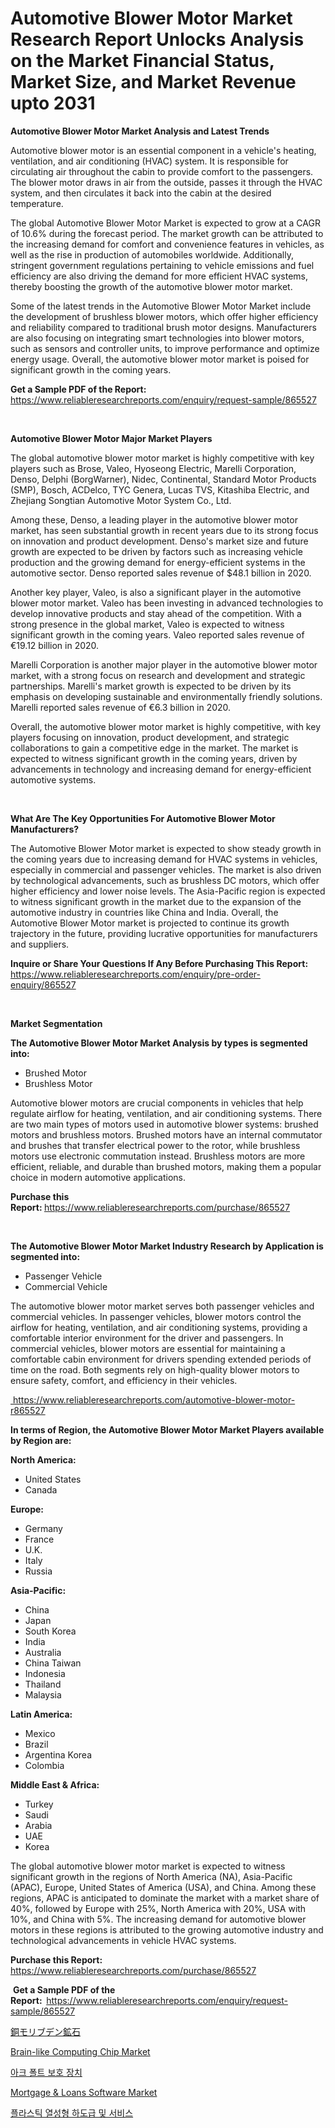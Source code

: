 <p><h1>Automotive Blower Motor Market Research Report Unlocks Analysis on the Market Financial Status, Market Size, and Market Revenue upto 2031</h1></p><p><strong>Automotive Blower Motor Market Analysis and Latest Trends</strong></p>
<p><p>Automotive blower motor is an essential component in a vehicle's heating, ventilation, and air conditioning (HVAC) system. It is responsible for circulating air throughout the cabin to provide comfort to the passengers. The blower motor draws in air from the outside, passes it through the HVAC system, and then circulates it back into the cabin at the desired temperature.</p><p>The global Automotive Blower Motor Market is expected to grow at a CAGR of 10.6% during the forecast period. The market growth can be attributed to the increasing demand for comfort and convenience features in vehicles, as well as the rise in production of automobiles worldwide. Additionally, stringent government regulations pertaining to vehicle emissions and fuel efficiency are also driving the demand for more efficient HVAC systems, thereby boosting the growth of the automotive blower motor market.</p><p>Some of the latest trends in the Automotive Blower Motor Market include the development of brushless blower motors, which offer higher efficiency and reliability compared to traditional brush motor designs. Manufacturers are also focusing on integrating smart technologies into blower motors, such as sensors and controller units, to improve performance and optimize energy usage. Overall, the automotive blower motor market is poised for significant growth in the coming years.</p></p>
<p><strong>Get a Sample PDF of the Report:&nbsp;</strong> <a href="https://www.reliableresearchreports.com/enquiry/request-sample/865527">https://www.reliableresearchreports.com/enquiry/request-sample/865527</a></p>
<p>&nbsp;</p>
<p><strong>Automotive Blower Motor Major Market Players</strong></p>
<p><p>The global automotive blower motor market is highly competitive with key players such as Brose, Valeo, Hyoseong Electric, Marelli Corporation, Denso, Delphi (BorgWarner), Nidec, Continental, Standard Motor Products (SMP), Bosch, ACDelco, TYC Genera, Lucas TVS, Kitashiba Electric, and Zhejiang Songtian Automotive Motor System Co., Ltd. </p><p>Among these, Denso, a leading player in the automotive blower motor market, has seen substantial growth in recent years due to its strong focus on innovation and product development. Denso's market size and future growth are expected to be driven by factors such as increasing vehicle production and the growing demand for energy-efficient systems in the automotive sector. Denso reported sales revenue of $48.1 billion in 2020.</p><p>Another key player, Valeo, is also a significant player in the automotive blower motor market. Valeo has been investing in advanced technologies to develop innovative products and stay ahead of the competition. With a strong presence in the global market, Valeo is expected to witness significant growth in the coming years. Valeo reported sales revenue of €19.12 billion in 2020.</p><p>Marelli Corporation is another major player in the automotive blower motor market, with a strong focus on research and development and strategic partnerships. Marelli's market growth is expected to be driven by its emphasis on developing sustainable and environmentally friendly solutions. Marelli reported sales revenue of €6.3 billion in 2020.</p><p>Overall, the automotive blower motor market is highly competitive, with key players focusing on innovation, product development, and strategic collaborations to gain a competitive edge in the market. The market is expected to witness significant growth in the coming years, driven by advancements in technology and increasing demand for energy-efficient automotive systems.</p></p>
<p>&nbsp;</p>
<p><strong>What Are The Key Opportunities For Automotive Blower Motor Manufacturers?</strong></p>
<p><p>The Automotive Blower Motor market is expected to show steady growth in the coming years due to increasing demand for HVAC systems in vehicles, especially in commercial and passenger vehicles. The market is also driven by technological advancements, such as brushless DC motors, which offer higher efficiency and lower noise levels. The Asia-Pacific region is expected to witness significant growth in the market due to the expansion of the automotive industry in countries like China and India. Overall, the Automotive Blower Motor market is projected to continue its growth trajectory in the future, providing lucrative opportunities for manufacturers and suppliers.</p></p>
<p><strong>Inquire or Share Your Questions If Any Before Purchasing This Report:</strong> <a href="https://www.reliableresearchreports.com/enquiry/pre-order-enquiry/865527">https://www.reliableresearchreports.com/enquiry/pre-order-enquiry/865527</a></p>
<p>&nbsp;</p>
<p><strong>Market Segmentation</strong></p>
<p><strong>The Automotive Blower Motor Market Analysis by types is segmented into:</strong></p>
<p><ul><li>Brushed Motor</li><li>Brushless Motor</li></ul></p>
<p><p>Automotive blower motors are crucial components in vehicles that help regulate airflow for heating, ventilation, and air conditioning systems. There are two main types of motors used in automotive blower systems: brushed motors and brushless motors. Brushed motors have an internal commutator and brushes that transfer electrical power to the rotor, while brushless motors use electronic commutation instead. Brushless motors are more efficient, reliable, and durable than brushed motors, making them a popular choice in modern automotive applications.</p></p>
<p><strong>Purchase this Report:&nbsp;</strong><a href="https://www.reliableresearchreports.com/purchase/865527">https://www.reliableresearchreports.com/purchase/865527</a></p>
<p>&nbsp;</p>
<p><strong>The Automotive Blower Motor Market Industry Research by Application is segmented into:</strong></p>
<p><ul><li>Passenger Vehicle</li><li>Commercial Vehicle</li></ul></p>
<p><p>The automotive blower motor market serves both passenger vehicles and commercial vehicles. In passenger vehicles, blower motors control the airflow for heating, ventilation, and air conditioning systems, providing a comfortable interior environment for the driver and passengers. In commercial vehicles, blower motors are essential for maintaining a comfortable cabin environment for drivers spending extended periods of time on the road. Both segments rely on high-quality blower motors to ensure safety, comfort, and efficiency in their vehicles.</p></p>
<p><a href="https://www.reliableresearchreports.com/automotive-blower-motor-r865527">&nbsp;https://www.reliableresearchreports.com/automotive-blower-motor-r865527</a></p>
<p><strong>In terms of Region, the Automotive Blower Motor Market Players available by Region are:</strong></p>
<p>
    <p> <strong> North America: </strong>
        <ul>
            <li>United States</li>
            <li>Canada</li>
        </ul>
        </p> 
    <p> <strong> Europe: </strong>
        <ul>
            <li>Germany</li>
            <li>France</li>
            <li>U.K.</li>
            <li>Italy</li>
            <li>Russia</li>
        </ul>
        </p> 
    <p> <strong> Asia-Pacific: </strong>
        <ul>
            <li>China</li>
            <li>Japan</li>
            <li>South Korea</li>
            <li>India</li>
            <li>Australia</li>
            <li>China Taiwan</li>
            <li>Indonesia</li>
            <li>Thailand</li>
            <li>Malaysia</li>
        </ul>
        </p> 
    <p> <strong> Latin America: </strong>
        <ul>
            <li>Mexico</li>
            <li>Brazil</li>
            <li>Argentina Korea</li>
            <li>Colombia</li>
        </ul>
        </p> 
    <p> <strong> Middle East & Africa: </strong>
        <ul>
            <li>Turkey</li>
            <li>Saudi</li>
            <li>Arabia</li>
            <li>UAE</li>
            <li>Korea</li>
        </ul>
    </p>
    </p>
<p><p>The global automotive blower motor market is expected to witness significant growth in the regions of North America (NA), Asia-Pacific (APAC), Europe, United States of America (USA), and China. Among these regions, APAC is anticipated to dominate the market with a market share of 40%, followed by Europe with 25%, North America with 20%, USA with 10%, and China with 5%. The increasing demand for automotive blower motors in these regions is attributed to the growing automotive industry and technological advancements in vehicle HVAC systems.</p></p>
<p><strong>Purchase this Report: </strong><a href="https://www.reliableresearchreports.com/purchase/865527">https://www.reliableresearchreports.com/purchase/865527</a></p>
<p>&nbsp;<strong>Get a Sample PDF of the Report:&nbsp;&nbsp;</strong><a href="https://www.reliableresearchreports.com/enquiry/request-sample/865527">https://www.reliableresearchreports.com/enquiry/request-sample/865527</a></p>
<p><strong></strong></p>
<p><p><a href="https://github.com/ihabdkwlxs948/Market-Research-Report-List-2/blob/main/7037368120852.md">銅モリブデン鉱石</a></p><p><a href="https://github.com/ChiragRP21/Market-Research-Report-List-5/blob/main/brain-like-computing-chip-market.md">Brain-like Computing Chip Market</a></p><p><a href="https://medium.com/@estelwisozk1/2024%EB%85%84%EB%B6%80%ED%84%B0-2031%EB%85%84%EA%B9%8C%EC%A7%80%EC%9D%98-%EA%B8%B0%EA%B0%84-%EB%8F%99%EC%95%88-%EC%95%84%ED%81%AC-%EB%8B%A8%EB%9D%BD-%EB%B3%B4%ED%98%B8%EC%9E%A5%EC%B9%98-%EC%8B%9C%EC%9E%A5-%EC%97%AD%ED%95%99%EA%B3%BC-%EC%84%B1%EC%9E%A5-%EB%8F%99%EB%A0%A5%EC%9D%84-%EB%B6%84%EC%84%9D%ED%95%98%EA%B3%A0-%EC%98%88%EC%B8%A1%ED%96%88%EC%8A%B5%EB%8B%88%EB%8B%A4-fb97070f41b0">아크 폴트 보호 장치</a></p><p><a href="https://github.com/eeenafisainka/Market-Research-Report-List-1/blob/main/mortgage-loans-software-market.md">Mortgage & Loans Software Market</a></p><p><a href="https://github.com/RichardLueilwitz787/Market-Research-Report-List-2/blob/main/7084697112862.md">플라스틱 열성형 하도급 및 서비스</a></p></p>